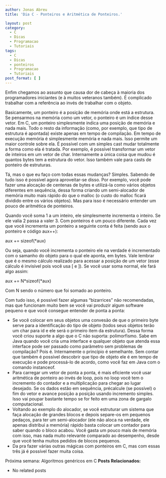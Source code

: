 ```yaml
---
author: Jonas Abreu
title: 'Dia C - Ponteiros e Aritmética de Ponteiros.'

layout: post
category:
  - C
  - Dicas
  - Programacao
  - Tutoriais
tags:
  - C
  - Dicas
  - ponteiros
  - Programacao
  - Tutoriais
post_format: [ ]
---
```

Enfim chegamos ao assunto que causa dor de cabeça à maioria dos programadores iniciantes (e à muitos veteranos também). É complicado trabalhar com a referência ao invés de trabalhar com o objeto.

Basicamente, um ponteiro é a posição de memória onde está a estrutura. Se pensarmos na memória como um vetor, o ponteiro é um índice desse vetor. Em C, um ponteiro simplesmente indica uma posição de memória e nada mais. Todo o resto da informação (como, por exemplo, que tipo de estrutura é apontada) existe apenas em tempo de compilação. Em tempo de execução memória é simplesmente memória e nada mais. Isso permite um maior controle sobre ela. É possível com um simples cast mudar totalmente a forma como ela é tratada. Por exemplo, é possível transformar um vetor de inteiros em um vetor de char. Internamente a única coisa que mudou é quantos bytes tem a estrutura do vetor. Isso também vale para casts de ponteiro de estruturas.

Tá, mas o que eu faço com todas essas mudanças? Simples. Sabendo de tudo isso é possível agora aproveitar-se disso. Por exemplo, você pode fazer uma alocação de centenas de bytes e utilizá-la como vários objetos diferentes em sequência, dessa forma criando um semi-alocador de memória muito mais rápido do que o malloc (o custo do malloc ficará dividido entre os vários objetos). Mas para isso é necessário entender um pouco de aritmética de ponteiros.

Quando você soma 1 a um inteiro, ele simplesmente incrementa o inteiro. Se ele valia 2 passa a valer 3. Com ponteiros é um pouco diferente. Cada vez que você incrementa um ponteiro a seguinte conta é feita (sendo aux o ponteiro e código aux++):

aux += sizeof(*aux)

Ou seja, quando você incrementa o ponteiro ele na verdade é incrementado com o samanho do objeto para o qual ele aponta, em bytes. Vale lembrar que é o mesmo cálculo realizado para acessar a posição de um vetor (esse cálculo é invisível pois você usa [ e ]). Se você usar soma normal, ele fará algo assim:

aux += N\*sizeof(\*aux)

Com N sendo o número que foi somado ao ponteiro.

Com tudo isso, é possível fazer algumas “bizarrices” não recomendadas, mas que funcionam muito bem se você vai produzir algum software pequeno e que você consegue entender de ponta a ponta:

*   Se você colocar em seus objetos uma convesão de que o primeiro byte serve para a identificação do tipo de objeto (todos seus objetos terão um char para id e ele será o primeiro item da estrutura). Dessa forma você criou suporte a algo que o C não suporta: polimorfismo. Sabe em Java quando você cria uma interface e qualquer objeto que atenda essa interface pode ser passado como parâmetro sem problemas de compilação? Pois é. Internamente o princípio é semelhante. Sem contar que também é possível descobrir que tipo de objeto ele é em tempo de execução e pode processá-lo de acordo, como você faz em Java com o comando instanceof.
*   Para carregar um vetor de ponta a ponta, é mais eficiente você usar aritmética de ponteiro ao invés de loop, pois no loop você tem o incremento do contador e a multiplicação para chegar ao lugar desejado. Se os dados estão em sequência, précalcule (se possível) o fim do vetor e avance posição a posição usando incremento simples. Isso vai poupar bastante tempo se for feito em uma zona de gargalo computacional.
*   Voltando ao exemplo do alocador, se você estruturar um sistema que faça alocação de grandes blocos e depois separe-os em pequenos pedaços, para ter um semi-alocador (ele não aloca na verdade, ele apenas distribui a memória) rápido basta colocar um contador para saber quando o bloco acabou. Você gasta um pouco mais de memória com isso, mas nada muito relevante comparado ao desempenho, desde que você tenha muitos pedidos de blocos pequenos.
*   Da pra fazer várias outras mágicas com ponteiros em C, mas com essas três já é possível fazer muita coisa.

Próxima semana: Algoritmos genéricos em C 
**Posts Relacionados:** 
*   No related posts

















